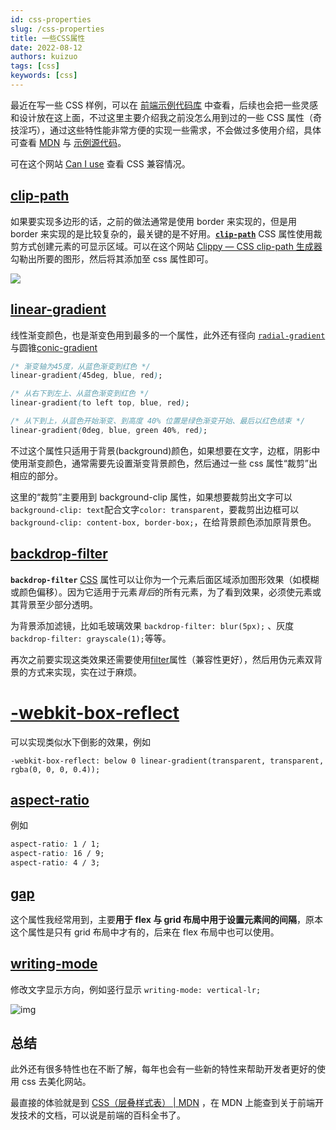 ```yaml
---
id: css-properties
slug: /css-properties
title: 一些CSS属性
date: 2022-08-12
authors: kuizuo
tags: [css]
keywords: [css]
---
```


最近在写一些 CSS 样例，可以在 [前端示例代码库](https://example.mongorolls.cn/) 中查看，后续也会把一些灵感和设计放在这上面，不过这里主要介绍我之前没怎么用到过的一些 CSS 属性（奇技淫巧），通过这些特性能非常方便的实现一些需求，不会做过多使用介绍，具体可查看 [MDN](https://developer.mozilla.org/zh-CN/docs/Web/CSS) 与 [示例源代码](https://github.com/mongoRolls/example)。

可在这个网站 [Can I use](https://caniuse.com/) 查看 CSS 兼容情况。

<!-- truncate -->

## [clip-path](https://developer.mozilla.org/zh-CN/docs/Web/CSS/clip-path)

如果要实现多边形的话，之前的做法通常是使用 border 来实现的，但是用 border 来实现的是比较复杂的，最关键的是不好用。[**`clip-path`**](https://developer.mozilla.org/zh-CN/docs/Web/CSS/clip-path) CSS 属性使用裁剪方式创建元素的可显示区域。可以在这个网站 [Clippy — CSS clip-path 生成器](https://www.html.cn/tool/css-clip-path/) 勾勒出所要的图形，然后将其添加至 css 属性即可。

![](https://secure2.wostatic.cn/static/qs1brMUAga5NbQhpbMU5d6/image.png)

## [linear-gradient](https://developer.mozilla.org/zh-CN/docs/Web/CSS/gradient/linear-gradient)

线性渐变颜色，也是渐变色用到最多的一个属性，此外还有径向 [`radial-gradient`](https://developer.mozilla.org/zh-CN/docs/Web/CSS/gradient/radial-gradient)与圆锥[conic-gradient](https://developer.mozilla.org/zh-CN/docs/Web/CSS/gradient/conic-gradient)

```css
/* 渐变轴为45度，从蓝色渐变到红色 */
linear-gradient(45deg, blue, red);

/* 从右下到左上、从蓝色渐变到红色 */
linear-gradient(to left top, blue, red);

/* 从下到上，从蓝色开始渐变、到高度 40% 位置是绿色渐变开始、最后以红色结束 */
linear-gradient(0deg, blue, green 40%, red);
```

不过这个属性只适用于背景(background)颜色，如果想要在文字，边框，阴影中使用渐变颜色，通常需要先设置渐变背景颜色，然后通过一些 css 属性“裁剪”出相应的部分。

这里的“裁剪”主要用到 background-clip 属性，如果想要裁剪出文字可以 `background-clip: text`配合文字`color: transparent`，要裁剪出边框可以 `background-clip: content-box, border-box;`，在给背景颜色添加原背景色。

## [backdrop-filter](https://developer.mozilla.org/zh-CN/docs/Web/CSS/backdrop-filter)

**`backdrop-filter`** [CSS](https://developer.mozilla.org/zh-CN/docs/Web/CSS) 属性可以让你为一个元素后面区域添加图形效果（如模糊或颜色偏移）。因为它适用于元素*背后*的所有元素，为了看到效果，必须使元素或其背景至少部分透明。

为背景添加滤镜，比如毛玻璃效果 `backdrop-filter: blur(5px);` 、灰度`backdrop-filter: grayscale(1);`等等。

再次之前要实现这类效果还需要使用[filter](https://developer.mozilla.org/zh-CN/docs/Web/CSS/filter)属性（兼容性更好），然后用伪元素双背景的方式来实现，实在过于麻烦。

# [-webkit-box-reflect](https://developer.mozilla.org/en-US/docs/Web/CSS/-webkit-box-reflect)

可以实现类似水下倒影的效果，例如

```
-webkit-box-reflect: below 0 linear-gradient(transparent, transparent, rgba(0, 0, 0, 0.4));
```

## [aspect-ratio](https://developer.mozilla.org/zh-CN/docs/Web/CSS/aspect-ratio)

例如

```css
aspect-ratio: 1 / 1;
aspect-ratio: 16 / 9;
aspect-ratio: 4 / 3;
```

## [gap](https://developer.mozilla.org/zh-CN/docs/Web/CSS/gap)

这个属性我经常用到，主要**用于 flex 与 grid 布局中用于设置元素间的间隔**，原本这个属性是只有 grid 布局中才有的，后来在 flex 布局中也可以使用。

## [writing-mode](https://developer.mozilla.org/zh-CN/docs/Web/CSS/writing-mode)

修改文字显示方向，例如竖行显示 `writing-mode: vertical-lr;`

![img](https://developer.mozilla.org/en-US/docs/Web/CSS/writing-mode/screenshot_2020-02-05_21-04-30.png)

## 总结

此外还有很多特性也在不断了解，每年也会有一些新的特性来帮助开发者更好的使用 css 去美化网站。

最直接的体验就是到 [CSS（层叠样式表） | MDN](https://developer.mozilla.org/zh-CN/docs/Web/CSS) ，在 MDN 上能查到关于前端开发技术的文档，可以说是前端的百科全书了。
